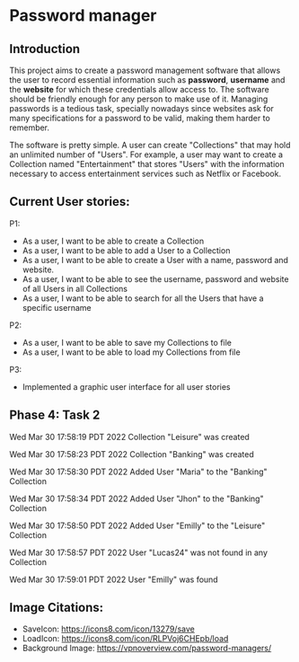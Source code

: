 # Password manager 

## Introduction
This project aims to create a password management software that allows the user to record essential information such as **password**, **username** 
and the **website** for which these credentials allow access to. The software should be friendly enough for any person to make use of it.
Managing passwords is a tedious task, specially nowadays since websites ask for many specifications for a password to be valid, making them
harder to remember.

The software is pretty simple. A user can create "Collections" that may hold an unlimited number of "Users". 
For example, a user may want to create a Collection named "Entertainment" that stores "Users" with the information necessary to access
entertainment services such as Netflix or Facebook.


## Current User stories:
P1:
- As a user, I want to be able to create a Collection
- As a user, I want to be able to add a User to a Collection
- As a user, I want to be able to create a User with a name, password and website.
- As a user, I want to be able to see the username, password and website of all Users in all Collections
- As a user, I want to be able to search for all the Users that have a specific username

P2:
- As a user, I want to be able to save my Collections to file
- As a user, I want to be able to load my Collections from file

P3:
- Implemented a graphic user interface for all user stories



## Phase 4: Task 2
Wed Mar 30 17:58:19 PDT 2022
Collection "Leisure" was created

Wed Mar 30 17:58:23 PDT 2022
Collection "Banking" was created

Wed Mar 30 17:58:30 PDT 2022
Added User "Maria" to the "Banking" Collection

Wed Mar 30 17:58:34 PDT 2022
Added User "Jhon" to the "Banking" Collection

Wed Mar 30 17:58:50 PDT 2022
Added User "Emilly" to the "Leisure" Collection

Wed Mar 30 17:58:57 PDT 2022
User "Lucas24" was not found in any Collection

Wed Mar 30 17:59:01 PDT 2022
User "Emilly" was found


## Image Citations:
- SaveIcon: https://icons8.com/icon/13279/save
- LoadIcon: https://icons8.com/icon/RLPVoj6CHEpb/load
- Background Image: https://vpnoverview.com/password-managers/